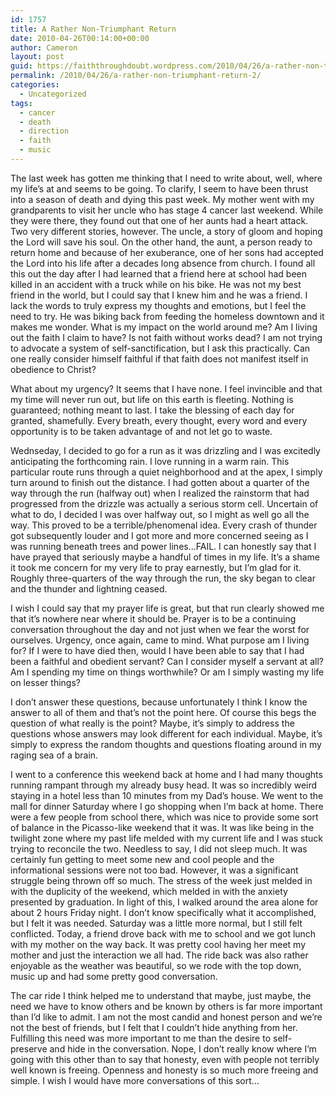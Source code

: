 ```yaml
---
id: 1757
title: A Rather Non-Triumphant Return
date: 2010-04-26T00:14:00+00:00
author: Cameron
layout: post
guid: https://faiththroughdoubt.wordpress.com/2010/04/26/a-rather-non-triumphant-return/
permalink: /2010/04/26/a-rather-non-triumphant-return-2/
categories:
  - Uncategorized
tags:
  - cancer
  - death
  - direction
  - faith
  - music
---
```

The last week has gotten me thinking that I need to write about, well, where my life’s at and seems to be going. To clarify, I seem to have been thrust into a season of death and dying this past week. My mother went with my grandparents to visit her uncle who has stage 4 cancer last weekend. While they were there, they found out that one of her aunts had a heart attack. Two very different stories, however. The uncle, a story of gloom and hoping the Lord will save his soul. On the other hand, the aunt, a person ready to return home and because of her exuberance, one of her sons had accepted the Lord into his life after a decades long absence from church. I found all this out the day after I had learned that a friend here at school had been killed in an accident with a truck while on his bike. He was not my best friend in the world, but I could say that I knew him and he was a friend. I lack the words to truly express my thoughts and emotions, but I feel the need to try. He was biking back from feeding the homeless downtown and it makes me wonder. What is my impact on the world around me? Am I living out the faith I claim to have? Is not faith without works dead? I am not trying to advocate a system of self-sanctification, but I ask this practically. Can one really consider himself faithful if that faith does not manifest itself in obedience to Christ?

What about my urgency? It seems that I have none. I feel invincible and that my time will never run out, but life on this earth is fleeting. Nothing is guaranteed; nothing meant to last. I take the blessing of each day for granted, shamefully. Every breath, every thought, every word and every opportunity is to be taken advantage of and not let go to waste.

Wednseday, I decided to go for a run as it was drizzling and I was excitedly anticipating the forthcoming rain. I love running in a warm rain. This particular route runs through a quiet neighborhood and at the apex, I simply turn around to finish out the distance. I had gotten about a quarter of the way through the run (halfway out) when I realized the rainstorm that had progressed from the drizzle was actually a serious storm cell. Uncertain of what to do, I decided I was over halfway out, so I might as well go all the way. This proved to be a terrible/phenomenal idea. Every crash of thunder got subsequently louder and I got more and more concerned seeing as I was running beneath trees and power lines…FAIL. I can honestly say that I have prayed that seriously maybe a handful of times in my life. It’s a shame it took me concern for my very life to pray earnestly, but I’m glad for it. Roughly three-quarters of the way through the run, the sky began to clear and the thunder and lightning ceased.

I wish I could say that my prayer life is great, but that run clearly showed me that it’s nowhere near where it should be. Prayer is to be a continuing conversation throughout the day and not just when we fear the worst for ourselves. Urgency, once again, came to mind. What purpose am I living for? If I were to have died then, would I have been able to say that I had been a faithful and obedient servant? Can I consider myself a servant at all? Am I spending my time on things worthwhile? Or am I simply wasting my life on lesser things?

I don’t answer these questions, because unfortunately I think I know the answer to all of them and that’s not the point here. Of course this begs the question of what really is the point? Maybe, it’s simply to address the questions whose answers may look different for each individual. Maybe, it’s simply to express the random thoughts and questions floating around in my raging sea of a brain.

I went to a conference this weekend back at home and I had many thoughts running rampant through my already busy head. It was so incredibly weird staying in a hotel less than 10 minutes from my Dad’s house. We went to the mall for dinner Saturday where I go shopping when I’m back at home. There were a few people from school there, which was nice to provide some sort of balance in the Picasso-like weekend that it was. It was like being in the twilight zone where my past life melded with my current life and I was stuck trying to reconcile the two. Needless to say, I did not sleep much. It was certainly fun getting to meet some new and cool people and the informational sessions were not too bad. However, it was a significant struggle being thrown off so much. The stress of the week just melded in with the duplicity of the weekend, which melded in with the anxiety presented by graduation. In light of this, I walked around the area alone for about 2 hours Friday night. I don’t know specifically what it accomplished, but I felt it was needed. Saturday was a little more normal, but I still felt conflicted. Today, a friend drove back with me to school and we got lunch with my mother on the way back. It was pretty cool having her meet my mother and just the interaction we all had. The ride back was also rather enjoyable as the weather was beautiful, so we rode with the top down, music up and had some pretty good conversation.

The car ride I think helped me to understand that maybe, just maybe, the need we have to know others and be known by others is far more important than I’d like to admit. I am not the most candid and honest person and we’re not the best of friends, but I felt that I couldn’t hide anything from her. Fulfilling this need was more important to me than the desire to self-preserve and hide in the conversation. Nope, I don’t really know where I’m going with this other than to say that honesty, even with people not terribly well known is freeing. Openness and honesty is so much more freeing and simple. I wish I would have more conversations of this sort…